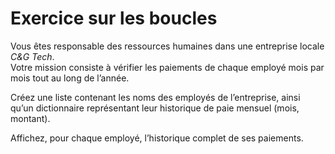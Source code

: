 # Exercice sur les boucles

Vous êtes responsable des ressources humaines dans une entreprise locale *C&G Tech*.  
Votre mission consiste à vérifier les paiements de chaque employé mois par mois tout au long de l’année.

Créez une liste contenant les noms des employés de l’entreprise, ainsi qu’un dictionnaire représentant leur historique de paie mensuel (mois, montant).

Affichez, pour chaque employé, l’historique complet de ses paiements.